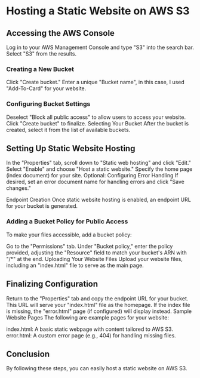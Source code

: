 # Hosting a Static Website on AWS S3

## Accessing the AWS Console
Log in to your AWS Management Console and type "S3" into the search bar. Select "S3" from the results.

### Creating a New Bucket
Click "Create bucket."
Enter a unique "Bucket name", in this case, I used "Add-To-Card" for your website.

### Configuring Bucket Settings
Deselect "Block all public access" to allow users to access your website.
Click "Create bucket" to finalize.
Selecting Your Bucket
After the bucket is created, select it from the list of available buckets.

## Setting Up Static Website Hosting
In the "Properties" tab, scroll down to "Static web hosting" and click "Edit."
Select "Enable" and choose "Host a static website."
Specify the home page (index document) for your site.
Optional: Configuring Error Handling
If desired, set an error document name for handling errors and click "Save changes."


Endpoint Creation
Once static website hosting is enabled, an endpoint URL for your bucket is generated.

### Adding a Bucket Policy for Public Access
To make your files accessible, add a bucket policy:

Go to the "Permissions" tab.
Under "Bucket policy," enter the policy provided, adjusting the "Resource" field to match your bucket's ARN with "/*" at the end.
Uploading Your Website Files
Upload your website files, including an "index.html" file to serve as the main page.

## Finalizing Configuration
Return to the "Properties" tab and copy the endpoint URL for your bucket.
This URL will serve your "index.html" file as the homepage. If the index file is missing, the "error.html" page (if configured) will display instead.
Sample Website Pages
The following are example pages for your website:

index.html: A basic static webpage with content tailored to AWS S3.
error.html: A custom error page (e.g., 404) for handling missing files.

## Conclusion
By following these steps, you can easily host a static website on AWS S3. 





